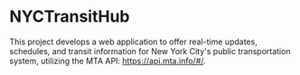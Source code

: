 # NYCTransitHub
This project develops a web application to offer real-time updates, schedules, and transit information for New York City's public transportation system, utilizing the MTA API: <https://api.mta.info/#/>. 
